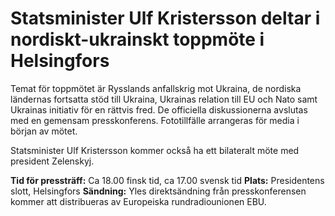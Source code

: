 # Statsminister Ulf Kristersson deltar i nordiskt-ukrainskt toppmöte i Helsingfors

Temat för toppmötet är Rysslands anfallskrig mot Ukraina, de nordiska ländernas fortsatta stöd till Ukraina, Ukrainas relation till EU och Nato samt Ukrainas initiativ för en rättvis fred. De officiella diskussionerna avslutas med en gemensam presskonferens. Fototillfälle arrangeras för media i början av mötet.

Statsminister Ulf Kristersson kommer också ha ett bilateralt möte med president Zelenskyj.

**Tid för pressträff:** Ca 18\.00 finsk tid, ca 17\.00 svensk tid
**Plats:** Presidentens slott, Helsingfors
**Sändning:** Yles direktsändning från presskonferensen kommer att distribueras av Europeiska rundradiounionen EBU.
